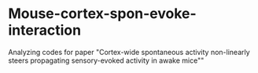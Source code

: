 # Mouse-cortex-spon-evoke-interaction
Analyzing codes for paper "Cortex-wide spontaneous activity non-linearly steers propagating sensory-evoked activity in awake mice""
